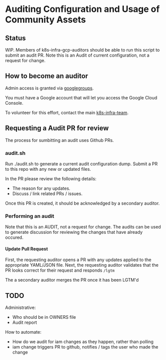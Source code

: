 # Auditing Configuration and Usage of Community Assets

## Status

WIP. Members of k8s-infra-gcp-auditors should be able to run this script to submit an audit PR. 
Note this is an Audit of current configuration, not a request for change.

## How to become an auditor

Admin access is granted via
[googlegroups](https://groups.google.com/forum/#!forum/k8s-infra-gcp-auditors).

You must have a Google account that will let you access the Google Cloud
Console.

To volunteer for this effort, contact the main
[k8s-infra-team](https://groups.google.com/forum/#!forum/k8s-infra-team).

## Requesting a Audit PR for review

The process for sumbitting an audit uses Github PRs.

### audit.sh

Run ./audit.sh to generate a current audit configuration dump.
Submit a PR to this repo with any new or updated files.

In the PR please review the following details:
   * The reason for any updates.
   * Discuss / link related PRs / issues.

Once this PR is created, it should be acknowledged by a secondary auditor.

### Performing an audit

Note that this is an AUDIT, not a request for change.
The audits can be used to generate discussion for reviewing the changes that have already occured.

#### Update Pull Request
First, the requesting auditor opens a PR with any updates applied to the appropriate YAML/JSON file.
Next, the requesting auditor validates that the PR looks correct for their request and responds `/lgtm`

The a secondary auditor merges the PR once it has been LGTM'd

## TODO

Administrative:
  * Who should be in OWNERS file
  * Audit report

How to automate:
  * How do we audit for iam changes as they happen, rather than polling
  * iam change triggers PR to github, notifies / tags the user who made the change
